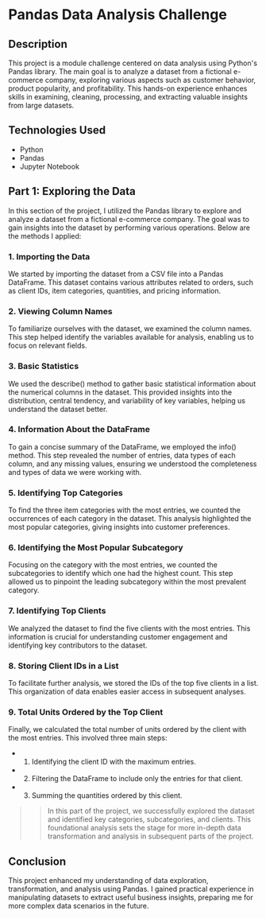 # Pandas Data Analysis Challenge


## Description
This project is a module challenge centered on data analysis using Python's Pandas library. The main goal is to analyze a dataset from a fictional e-commerce company, exploring various aspects such as customer behavior, product popularity, and profitability. This hands-on experience enhances skills in examining, cleaning, processing, and extracting valuable insights from large datasets.

## Technologies Used
* Python
* Pandas
* Jupyter Notebook


## Part 1: Exploring the Data
In this section of the project, I utilized the Pandas library to explore and analyze a dataset from a fictional e-commerce company. The goal was to gain insights into the dataset by performing various operations. Below are the methods I applied:

### 1. Importing the Data
We started by importing the dataset from a CSV file into a Pandas DataFrame. This dataset contains various attributes related to orders, such as client IDs, item categories, quantities, and pricing information.

### 2. Viewing Column Names
To familiarize ourselves with the dataset, we examined the column names. This step helped identify the variables available for analysis, enabling us to focus on relevant fields.

### 3. Basic Statistics
We used the describe() method to gather basic statistical information about the numerical columns in the dataset. This provided insights into the distribution, central tendency, and variability of key variables, helping us understand the dataset better.

### 4. Information About the DataFrame
To gain a concise summary of the DataFrame, we employed the info() method. This step revealed the number of entries, data types of each column, and any missing values, ensuring we understood the completeness and types of data we were working with.

### 5. Identifying Top Categories
To find the three item categories with the most entries, we counted the occurrences of each category in the dataset. This analysis highlighted the most popular categories, giving insights into customer preferences.

### 6. Identifying the Most Popular Subcategory
Focusing on the category with the most entries, we counted the subcategories to identify which one had the highest count. This step allowed us to pinpoint the leading subcategory within the most prevalent category.

### 7. Identifying Top Clients
We analyzed the dataset to find the five clients with the most entries. This information is crucial for understanding customer engagement and identifying key contributors to the dataset.

### 8. Storing Client IDs in a List
To facilitate further analysis, we stored the IDs of the top five clients in a list. This organization of data enables easier access in subsequent analyses.

### 9. Total Units Ordered by the Top Client
Finally, we calculated the total number of units ordered by the client with the most entries. This involved three main steps:
* 1. Identifying the client ID with the maximum entries.
* 2. Filtering the DataFrame to include only the entries for that client.
* 3. Summing the quantities ordered by this client.

>>In this part of the project, we successfully explored the dataset and identified key categories, subcategories, and clients. This foundational analysis sets the stage for more in-depth data transformation and analysis in subsequent parts of the project.



## Conclusion
This project enhanced my understanding of data exploration, transformation, and analysis using Pandas. I gained practical experience in manipulating datasets to extract useful business insights, preparing me for more complex data scenarios in the future.